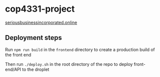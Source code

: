 # cop4331-project

[seriousbusinessincorporated.online](seriousbusinessincorporated.online)

## Deployment steps

Run `npm run build` in the `frontend` directory to create a production build of the front end

Then run `./deploy.sh` in the root directory of the repo to deploy front-end/API to the droplet